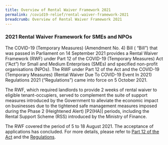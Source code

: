 ```yaml
---
title: Overview of Rental Waiver Framework 2021
permalink: /covid19-relief/rental-waiver-framework-2021
breadcrumb: Overview of Rental Waiver Framework 2021
---
```

### 2021 Rental Waiver Framework for SMEs and NPOs ###



The COVID-19 (Temporary Measures) (Amendment No. 4) Bill ( “Bill”) that was passed in Parliament on 14 September 2021 provides a Rental Waiver Framework (RWF) under Part 12 of the COVID-19 (Temporary Measures) Act (“Act”) for Small and Medium Enterprises (SMEs) and specified non-profit organisations (NPOs). The RWF under Part 12 of the Act  and the COVID-19 (Temporary Measures) (Rental Waiver Due To COVID-19 Event In 2021) Regulations 2021 (“Regulations”)  came into force on 5 October 2021. 

The RWF, which required landlords to provide 2 weeks of rental waiver to eligible tenant-occupiers, served to complement the suite of support measures introduced by the Government to alleviate the economic impact on businesses due to the tightened safe management measures imposed during the Phase 2 (Heightened Alert) [P2(HA)] periods, including the Rental Support Scheme (RSS) introduced by the Ministry of Finance.

The RWF covered the period of 5 to 18 August 2021. The acceptance of applications has concluded. For more details, please refer to [Part 12 of the Act](https://sso.agc.gov.sg/Act/COVID19TMA2020?ProvIds=P112-#P112-) and the [Regulations](https://sso.agc.gov.sg/SL-Supp/S751-2021/Published/20211005?DocDate=20211005).